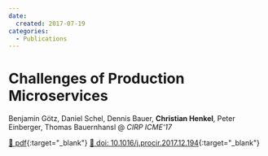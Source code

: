 ```yaml
---
date:
  created: 2017-07-19
categories:
  - Publications
---
```


# Challenges of Production Microservices

Benjamin Götz, Daniel Schel, Dennis Bauer, __Christian Henkel__, Peter Einberger, Thomas Bauernhansl @ _CIRP ICME'17_

[📄 pdf](https://www.sciencedirect.com/science/article/pii/S2212827117311381/pdf?md5=878a67bb140cbe8feb008cc025d989ac&pid=1-s2.0-S2212827117311381-main.pdf){:target="_blank"} [🔗 doi: 10.1016/j.procir.2017.12.194](https://doi.org/10.1016/j.procir.2017.12.194){:target="_blank"}
